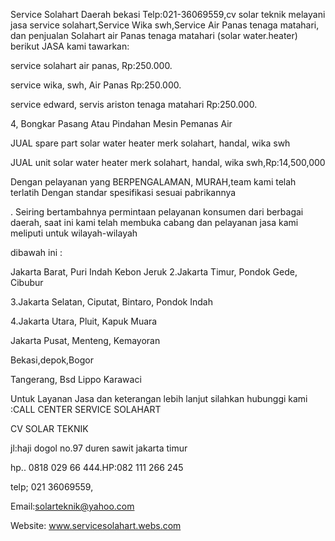 Service Solahart Daerah bekasi Telp:021-36069559,cv solar teknik melayani jasa service solahart,Service Wika swh,Service Air Panas tenaga matahari, dan penjualan Solahart air Panas tenaga matahari (solar water.heater) berikut JASA kami tawarkan:

service solahart air panas, Rp:250.000.

service wika, swh, Air Panas Rp:250.000.

service edward, servis ariston tenaga matahari Rp:250.000.

4, Bongkar Pasang Atau Pindahan Mesin Pemanas Air

JUAL spare part solar water heater merk solahart, handal, wika swh

JUAL unit solar water heater merk solahart, handal, wika swh,Rp:14,500,000

Dengan pelayanan yang BERPENGALAMAN, MURAH,team kami telah terlatih Dengan standar spesifikasi sesuai pabrikannya

. Seiring bertambahnya permintaan pelayanan konsumen dari berbagai daerah, saat ini kami telah membuka cabang dan pelayanan jasa kami meliputi untuk wilayah-wilayah

dibawah ini :

Jakarta Barat, Puri Indah Kebon Jeruk 2.Jakarta Timur, Pondok Gede, Cibubur

3.Jakarta Selatan, Ciputat, Bintaro, Pondok Indah

4.Jakarta Utara, Pluit, Kapuk Muara

Jakarta Pusat, Menteng, Kemayoran

Bekasi,depok,Bogor

Tangerang, Bsd Lippo Karawaci

Untuk Layanan Jasa dan keterangan lebih lanjut silahkan hubunggi kami :CALL CENTER SERVICE SOLAHART

CV SOLAR TEKNIK

jl:haji dogol no.97 duren sawit jakarta timur

hp.. 0818 029 66 444.HP:082 111 266 245

telp; 021 36069559,

Email:solarteknik@yahoo.com

Website: www.servicesolahart.webs.com